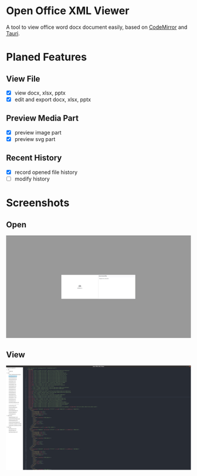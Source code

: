 # Open Office XML Viewer

A tool to view office word docx document easily,
based on [CodeMirror](https://github.com/codemirror/codemirror.next/) and [Tauri](https://github.com/tauri-apps/tauri).

# Planed Features

## View File

- [x] view docx, xlsx, pptx
- [x] edit and export docx, xlsx, pptx

## Preview Media Part

- [x] preview image part
- [x] preview svg part

## Recent History

- [x] record opened file history
- [ ] modify history

# Screenshots

## Open

![Open](./src/assets/open.png)

## View

![View](./src/assets/part_view.png)
